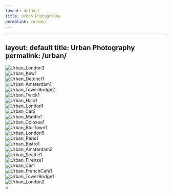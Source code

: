 ```yaml
---
layout: default
title: Urban Photography
permalink: /urban/
---
```


---
layout: default
title: Urban Photography
permalink: /urban/
---

<div class="urban-gallery">
  <div class="urban-category">
    <img src="/assets/images/Urban_London3.JPEG" 
         alt="Urban_London3" 
         srcset="/assets/images/Urban_London3.JPEG 300w, /assets/images/Urban_London3.JPEG 600w, /assets/images/Urban_London3.JPEG 1200w"
         sizes="(max-width: 600px) 100vw, (max-width: 900px) 50vw, 33vw"
         loading="lazy">
  </div>
  <div class="urban-category">
    <img src="/assets/images/Urban_Kew1.JPEG" 
         alt="Urban_Kew1" 
         srcset="/assets/images/Urban_Kew1.JPEG 300w, /assets/images/Urban_Kew1.JPEG 600w, /assets/images/Urban_Kew1.JPEG 1200w"
         sizes="(max-width: 600px) 100vw, (max-width: 900px) 50vw, 33vw"
         loading="lazy">
  </div>
  <div class="urban-category">
    <img src="/assets/images/Urban_Datchet1.JPEG" 
         alt="Urban_Datchet1" 
         srcset="/assets/images/Urban_Datchet1.JPEG 300w, /assets/images/Urban_Datchet1.JPEG 600w, /assets/images/Urban_Datchet1.JPEG 1200w"
         sizes="(max-width: 600px) 100vw, (max-width: 900px) 50vw, 33vw"
         loading="lazy">
  </div>
  <div class="urban-category">
    <img src="/assets/images/Urban_Amsterdam1.JPEG" 
         alt="Urban_Amsterdam1" 
         srcset="/assets/images/Urban_Amsterdam1.JPEG 300w, /assets/images/Urban_Amsterdam1.JPEG 600w, /assets/images/Urban_Amsterdam1.JPEG 1200w"
         sizes="(max-width: 600px) 100vw, (max-width: 900px) 50vw, 33vw"
         loading="lazy">
  </div>
  <div class="urban-category">
    <img src="/assets/images/Urban_TowerBridge2.JPEG" 
         alt="Urban_TowerBridge2" 
         srcset="/assets/images/Urban_TowerBridge2.JPEG 300w, /assets/images/Urban_TowerBridge2.JPEG 600w, /assets/images/Urban_TowerBridge2.JPEG 1200w"
         sizes="(max-width: 600px) 100vw, (max-width: 900px) 50vw, 33vw"
         loading="lazy">
  </div>
  <div class="urban-category">
    <img src="/assets/images/Urban_Twick1.JPEG" 
         alt="Urban_Twick1" 
         srcset="/assets/images/Urban_Twick1.JPEG 300w, /assets/images/Urban_Twick1.JPEG 600w, /assets/images/Urban_Twick1.JPEG 1200w"
         sizes="(max-width: 600px) 100vw, (max-width: 900px) 50vw, 33vw"
         loading="lazy">
  </div>
  <div class="urban-category">
    <img src="/assets/images/Urban_Halo1.JPEG" 
         alt="Urban_Halo1" 
         srcset="/assets/images/Urban_Halo1.JPEG 300w, /assets/images/Urban_Halo1.JPEG 600w, /assets/images/Urban_Halo1.JPEG 1200w"
         sizes="(max-width: 600px) 100vw, (max-width: 900px) 50vw, 33vw"
         loading="lazy">
  </div>
  <div class="urban-category">
    <img src="/assets/images/Urban_London1.JPEG" 
         alt="Urban_London1" 
         srcset="/assets/images/Urban_London1.JPEG 300w, /assets/images/Urban_London1.JPEG 600w, /assets/images/Urban_London1.JPEG 1200w"
         sizes="(max-width: 600px) 100vw, (max-width: 900px) 50vw, 33vw"
         loading="lazy">
  </div>
  <div class="urban-category">
    <img src="/assets/images/Urban_Car2.JPEG" 
         alt="Urban_Car2" 
         srcset="/assets/images/Urban_Car2.JPEG 300w, /assets/images/Urban_Car2.JPEG 600w, /assets/images/Urban_Car2.JPEG 1200w"
         sizes="(max-width: 600px) 100vw, (max-width: 900px) 50vw, 33vw"
         loading="lazy">
  </div>
  <div class="urban-category">
    <img src="/assets/images/Urban_Mantle1.JPEG" 
         alt="Urban_Mantle1" 
         srcset="/assets/images/Urban_Mantle1.JPEG 300w, /assets/images/Urban_Mantle1.JPEG 600w, /assets/images/Urban_Mantle1.JPEG 1200w"
         sizes="(max-width: 600px) 100vw, (max-width: 900px) 50vw, 33vw"
         loading="lazy">
  </div>
  <div class="urban-category">
    <img src="/assets/images/Urban_Coloseo1.JPEG" 
         alt="Urban_Coloseo1" 
         srcset="/assets/images/Urban_Coloseo1.JPEG 300w, /assets/images/Urban_Coloseo1.JPEG 600w, /assets/images/Urban_Coloseo1.JPEG 1200w"
         sizes="(max-width: 600px) 100vw, (max-width: 900px) 50vw, 33vw"
         loading="lazy">
  </div>
  <div class="urban-category">
    <img src="/assets/images/Urban_BlurTown1.JPEG" 
         alt="Urban_BlurTown1" 
         srcset="/assets/images/Urban_BlurTown1.JPEG 300w, /assets/images/Urban_BlurTown1.JPEG 600w, /assets/images/Urban_BlurTown1.JPEG 1200w"
         sizes="(max-width: 600px) 100vw, (max-width: 900px) 50vw, 33vw"
         loading="lazy">
  </div>
  <div class="urban-category">
    <img src="/assets/images/Urban_London5.JPEG" 
         alt="Urban_London5" 
         srcset="/assets/images/Urban_London5.JPEG 300w, /assets/images/Urban_London5.JPEG 600w, /assets/images/Urban_London5.JPEG 1200w"
         sizes="(max-width: 600px) 100vw, (max-width: 900px) 50vw, 33vw"
         loading="lazy">
  </div>
  <div class="urban-category">
    <img src="/assets/images/Urban_Paris1.JPEG" 
         alt="Urban_Paris1" 
         srcset="/assets/images/Urban_Paris1.JPEG 300w, /assets/images/Urban_Paris1.JPEG 600w, /assets/images/Urban_Paris1.JPEG 1200w"
         sizes="(max-width: 600px) 100vw, (max-width: 900px) 50vw, 33vw"
         loading="lazy">
  </div>
  <div class="urban-category">
    <img src="/assets/images/Urban_Bistro1.JPEG" 
         alt="Urban_Bistro1" 
         srcset="/assets/images/Urban_Bistro1.JPEG 300w, /assets/images/Urban_Bistro1.JPEG 600w, /assets/images/Urban_Bistro1.JPEG 1200w"
         sizes="(max-width: 600px) 100vw, (max-width: 900px) 50vw, 33vw"
         loading="lazy">
  </div>
  <div class="urban-category">
    <img src="/assets/images/Urban_Amsterdam2.JPEG" 
         alt="Urban_Amsterdam2" 
         srcset="/assets/images/Urban_Amsterdam2.JPEG 300w, /assets/images/Urban_Amsterdam2.JPEG 600w, /assets/images/Urban_Amsterdam2.JPEG 1200w"
         sizes="(max-width: 600px) 100vw, (max-width: 900px) 50vw, 33vw"
         loading="lazy">
  </div>
  <div class="urban-category">
    <img src="/assets/images/Urban_Seattle1.JPEG" 
         alt="Urban_Seattle1" 
         srcset="/assets/images/Urban_Seattle1.JPEG 300w, /assets/images/Urban_Seattle1.JPEG 600w, /assets/images/Urban_Seattle1.JPEG 1200w"
         sizes="(max-width: 600px) 100vw, (max-width: 900px) 50vw, 33vw"
         loading="lazy">
  </div>
  <div class="urban-category">
    <img src="/assets/images/Urban_Firenze1.JPEG" 
         alt="Urban_Firenze1" 
         srcset="/assets/images/Urban_Firenze1.JPEG 300w, /assets/images/Urban_Firenze1.JPEG 600w, /assets/images/Urban_Firenze1.JPEG 1200w"
         sizes="(max-width: 600px) 100vw, (max-width: 900px) 50vw, 33vw"
         loading="lazy">
  </div>
  <div class="urban-category">
    <img src="/assets/images/Urban_Car1.JPG" 
         alt="Urban_Car1" 
         srcset="/assets/images/Urban_Car1.JPG 300w, /assets/images/Urban_Car1.JPG 600w, /assets/images/Urban_Car1.JPG 1200w"
         sizes="(max-width: 600px) 100vw, (max-width: 900px) 50vw, 33vw"
         loading="lazy">
  </div>
  <div class="urban-category">
    <img src="/assets/images/Urban_FrenchCafe1.JPEG" 
         alt="Urban_FrenchCafe1" 
         srcset="/assets/images/Urban_FrenchCafe1.JPEG 300w, /assets/images/Urban_FrenchCafe1.JPEG 600w, /assets/images/Urban_FrenchCafe1.JPEG 1200w"
         sizes="(max-width: 600px) 100vw, (max-width: 900px) 50vw, 33vw"
         loading="lazy">
  </div>
  <div class="urban-category">
    <img src="/assets/images/Urban_TowerBridge1.JPEG" 
         alt="Urban_TowerBridge1" 
         srcset="/assets/images/Urban_TowerBridge1.JPEG 300w, /assets/images/Urban_TowerBridge1.JPEG 600w, /assets/images/Urban_TowerBridge1.JPEG 1200w"
         sizes="(max-width: 600px) 100vw, (max-width: 900px) 50vw, 33vw"
         loading="lazy">
  </div>
  <div class="urban-category">
    <img src="/assets/images/Urban_London2.JPEG" 
         alt="Urban_London2" 
         srcset="/assets/images/Urban_London2.JPEG 300w, /assets/images/Urban_London2.JPEG 600w, /assets/images/Urban_London2.JPEG 1200w"
         sizes="(max-width: 600px) 100vw, (max-width: 900px) 50vw, 33vw"
         loading="lazy">
  </div>
</div>

<!-- Fullscreen Modal -->
<div id="fullscreenModal" class="modal">
  <span class="close" onclick="closeFullscreen()">&times;</span>
  <img id="fullscreenImage" class="modal-content" />
</div>

<!-- Your content for Urban Photography -->

